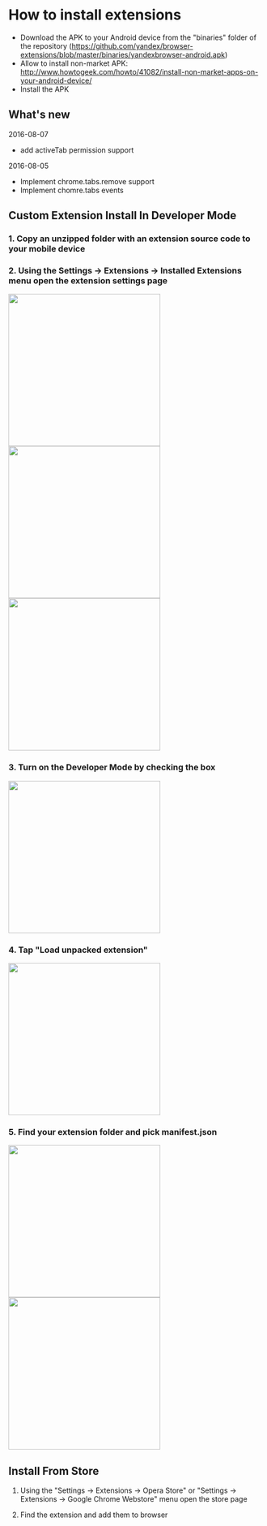# How to install extensions
- Download the APK to your Android device from the "binaries" folder of the repository (https://github.com/yandex/browser-extensions/blob/master/binaries/yandexbrowser-android.apk)
- Allow to install non-market APK:  http://www.howtogeek.com/howto/41082/install-non-market-apps-on-your-android-device/
- Install the APK

## What's new
2016-08-07
- add activeTab permission support

2016-08-05
- Implement chrome.tabs.remove support
- Implement chomre.tabs events

## Custom Extension Install In Developer Mode

### 1. Copy an unzipped folder with an extension source code to your mobile device

### 2. Using the Settings -> Extensions -> Installed Extensions menu open the extension settings page
<img src="https://github.com/yandex/browser-extensions/blob/master/docs/images/home-screen.png" width="300">
<img src="https://github.com/yandex/browser-extensions/blob/master/docs/images/home-screen-menu.png" width="300">
<img src="https://github.com/yandex/browser-extensions/blob/master/docs/images/extensions-settings.png" width="300">

### 3. Turn on the Developer Mode by checking the box
<img src="https://github.com/yandex/browser-extensions/blob/master/docs/images/installed-extensions-settings.png" width="300">

### 4. Tap "Load unpacked extension"
<img src="https://github.com/yandex/browser-extensions/blob/master/docs/images/developer-mode.png" width="300">

### 5. Find your extension folder and pick manifest.json
<img src="https://github.com/yandex/browser-extensions/blob/master/docs/images/pick-manifest.png" width="300">
<img src="https://github.com/yandex/browser-extensions/blob/master/docs/images/successfull-installation.png" width="300">

## Install From Store

1) Using the "Settings -> Extensions -> Opera Store" or "Settings -> Extensions -> Google Chrome Webstore" menu open the store page

2) Find the extension and add them to browser
